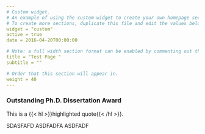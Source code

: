 ```yaml
---
# Custom widget.
# An example of using the custom widget to create your own homepage section.
# To create more sections, duplicate this file and edit the values below as desired.
widget = "custom"
active = true
date = 2016-04-20T00:00:00

# Note: a full width section format can be enabled by commenting out the `title` and `subtitle` with a `#`.
title = "Test Page "
subtitle = ""

# Order that this section will appear in.
weight = 40
---
```


### __Outstanding Ph.D. Dissertation Award__

This is a {{< hl >}}highlighted quote{{< /hl >}}.

SDASFAFD
ASDFADFA
ASDFADF